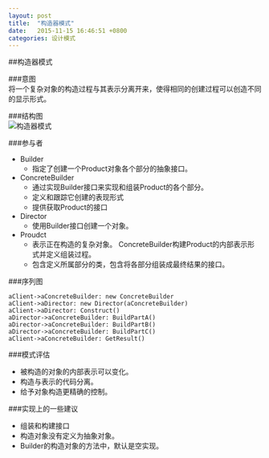 ```yaml
---
layout: post
title:  "构造器模式"
date:   2015-11-15 16:46:51 +0800
categories: 设计模式 
---
```


##构造器模式  

###意图  
将一个复杂对象的构造过程与其表示分离开来，使得相同的创建过程可以创造不同的显示形式。  

###结构图  
![构造器模式]({{site.url}}/images/2015/构造器模式.png)  

###参与者  
* Builder
  * 指定了创建一个Product对象各个部分的抽象接口。  
* ConcreteBuilder
  * 通过实现Builder接口来实现和组装Product的各个部分。
  * 定义和跟踪它创建的表现形式  
  * 提供获取Product的接口
* Director
  * 使用Builder接口创建一个对象。  
* Proudct
  * 表示正在构造的复杂对象。
    ConcreteBuilder构建Product的内部表示形式并定义组装过程。  
  * 包含定义所属部分的类，包含将各部分组装成最终结果的接口。  

###序列图   
```sequence
aClient->aConcreteBuilder: new ConcreteBuilder
aClient->aDirector: new Director(aConcreteBuilder)
aClient->aDirector: Construct()
aDirector->aConcreteBuilder: BuildPartA()
aDirector->aConcreteBuilder: BuildPartB()
aDirector->aConcreteBuilder: BuildPartC()
aClient->aConcreteBuilder: GetResult()
```

###模式评估  
* 被构造的对象的内部表示可以变化。
* 构造与表示的代码分离。 
* 给予对象构造更精确的控制。

###实现上的一些建议  
* 组装和构建接口  
* 构造对象没有定义为抽象对象。
* Builder的构造对象的方法中，默认是空实现。  



